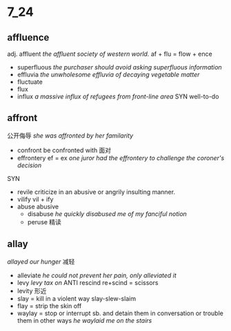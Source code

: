 # 7_24

## affluence
adj. affluent
_the affluent society of western world._
af + flu = flow + ence
* superfluous _the purchaser should avoid asking superfluous information_
* effluvia _the unwholesome effluvia of decaying vegetable matter_
* fluctuate
* flux
* influx _a massive influx of refugees from front-line area_
SYN well-to-do

## affront
公开侮辱
_she was affronted by her familarity_
* confront  be confronted with 面对
* effrontery ef = ex _one juror had the effrontery to challenge the coroner's decision_

SYN
* revile   criticize in an abusive or angrily insulting manner.
* vilify  vil + ify
* abuse   abusive
  * disabuse  _he quickly disabused me of my fanciful notion_
  * peruse 精读

## allay
_allayed our hunger_
减轻
* alleviate _he could not prevent her pain, only alleviated it_
* levy _levy tax on_  ANTI rescind  re+scind = scissors
* levity 
形近
* slay = kill in a violent way  slay-slew-slaim
* flay = strip the skin off
* waylay = stop or interrupt sb. and detain them in conversation or trouble them in other ways _he waylaid me on the stairs_
